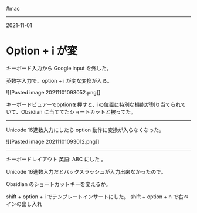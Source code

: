 #mac

---
2021-11-01

# Option + i が変

キーボード入力から Google input を外した。

英数字入力で、option + i が変な変換が入る。

![[Pasted image 20211101093052.png]]

キーボードビュアーでoptionを押すと、iの位置に特別な機能が割り当てられていて、Obsidian に当ててたショートカットと被ってた。

---

Unicode 16進数入力にしたら option 動作に変換が入らなくなった。

![[Pasted image 20211101093012.png]]


---
キーボードレイアウト 英語: ABC にした 。

Unicode 16進数入力だとバックスラッシュが入力出来なかったので。

Obsidian のショートカットキーを変えるか。

shift + option + i でテンプレートインサートにした。
shift + option + n で右ペインの出し入れ


